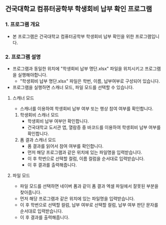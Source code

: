 ## 건국대학교 컴퓨터공학부 학생회비 납부 확인 프로그램

### 1. 프로그램 개요

- 본 프로그램은 건국대학교 컴퓨터공학부 학생회비 납부 확인을 위한 프로그램입니다.

### 2. 프로그램 설명

- 프로그램과 동일한 위치에 "학생회비 납부 명단.xlsx" 파일을 위치시키고 프로그램을 실행해야합니다.
    - "학생회비 납부 명단.xlsx" 파일은 학번, 이름, 납부여부로 구성되어 있습니다.
- 프로그램을 실행하면 스캐너 모드, 파일 모드를 선택할 수 있습니다.

1. 스캐너 모드
    - 스캐너를 이용하여 학생회비 납부 여부 또는 행상 참여 여부를 확인합니다.

    1. 학생회비 스캐너 모드
        - 학생회비 납부 여부만 확인합니다.
        - 건국대학교 도서관 앱, 열람증 중 바코드를 이용하여 학생회비 납부 여부를 확인합니다.
    2. 폼 결과 스캐너 모드
        - 폼 결과를 읽어서 참여 여부를 확인합니다.
        - 먼저 해당 프로그램과 같은 위치에 있는 파일명을 입력받습니다.
        - 이 후 학번으로 선택할 컬럼, 이름 컬럼을 순서대로 입력받습니다.
        - 이 후 결과를 출력해줍니다.
2. 파일 모드
    - 파일 모드를 선택하면 네이버 폼과 같이 폼 결과 엑셀 파일에서 잘못된 부분을 찾아줍니다.
    - 먼저 해당 프로그램과 같은 위치에 있는 파일명을 입력받습니다.
    - 이 후 학번으로 선택할 컬럼, 납부 여부로 선택할 컬럼, 납부 여부 판단 문자를 순서대로 입력받습니다.
    - 이 후 결과를 출력해줍니다.

